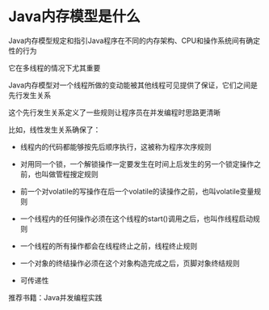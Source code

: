 # Java内存模型是什么
Java内存模型规定和指引Java程序在不同的内存架构、CPU和操作系统间有确定性的行为  

它在多线程的情况下尤其重要  

Java内存模型对一个线程所做的变动能被其他线程可见提供了保证，它们之间是先行发生关系  

这个先行发生关系定义了一些规则让程序员在并发编程时思路更清晰  

比如，线性发生关系确保了：
- 线程内的代码都能够按先后顺序执行，这被称为程序次序规则

- 对用同一个锁，一个解锁操作一定要发生在时间上后发生的另一个锁定操作之前，也叫做管程搜定规则
- 前一个对volatile的写操作在后一个volatile的读操作之前，也叫volatile变量规则
- 一个线程内的任何操作必须在这个线程的start()调用之后，也叫作线程启动规则
- 一个线程的所有操作都会在线程终止之前，线程终止规则
- 一个对象的终结操作必须在这个对象构造完成之后，页脚对象终结规则
- 可传递性

推荐书籍：Java并发编程实践